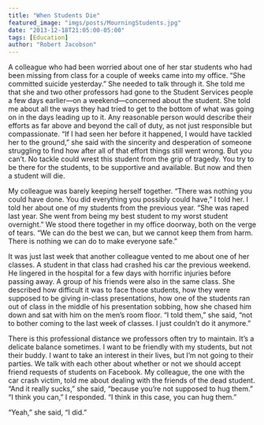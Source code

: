 ```yaml
---
title: "When Students Die"
featured_image: "imgs/posts/MourningStudents.jpg"
date: "2013-12-18T21:05:00-05:00"
tags: [Education]
author: "Robert Jacobson"
---
```


A colleague who had been worried about one of her star students who had been missing from class for a couple of weeks came into my office. “She committed suicide yesterday.” She needed to talk through it. She told me that she and two other professors had gone to the Student Services people a few days earlier—on a weekend—concerned about the student. She told me about all the ways they had tried to get to the bottom of what was going on in the days leading up to it. Any reasonable person would describe their efforts as far above and beyond the call of duty, as not just responsible but compassionate. “If I had seen her before it happened, I would have tackled her to the ground,” she said with the sincerity and desperation of someone struggling to find how after all of that effort things still went wrong. But you can’t. No tackle could wrest this student from the grip of tragedy. You try to be there for the students, to be supportive and available. But now and then a student will die.

My colleague was barely keeping herself together. “There was nothing you could have done. You did everything you possibly could have,” I told her. I told her about one of my students from the previous year. “She was raped last year. She went from being my best student to my worst student overnight.” We stood there together in my office doorway, both on the verge of tears. “We can do the best we can, but we cannot keep them from harm. There is nothing we can do to make everyone safe.”

It was just last week that another colleague vented to me about one of her classes. A student in that class had crashed his car the previous weekend. He lingered in the hospital for a few days with horrific injuries before passing away. A group of his friends were also in the same class. She described how difficult it was to face those students, how they were supposed to be giving in-class presentations, how one of the students ran out of class in the middle of his presentation sobbing, how she chased him down and sat with him on the men’s room floor. “I told them,” she said, “not to bother coming to the last week of classes. I just couldn’t do it anymore.”

There is this professional distance we professors often try to maintain. It’s a delicate balance sometimes. I want to be friendly with my students, but not their buddy. I want to take an interest in their lives, but I’m not going to their parties. We talk with each other about whether or not we should accept friend requests of students on Facebook. My colleague, the one with the car crash victim, told me about dealing with the friends of the dead student. “And it really sucks,” she said, “because you’re not supposed to hug them.” “I think you can,” I responded. “I think in this case, you can hug them.”

“Yeah,” she said, “I did.”

